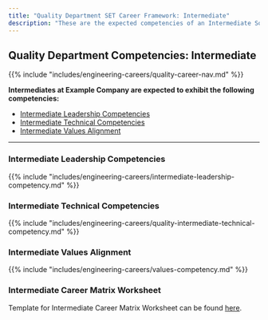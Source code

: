 ```yaml
---
title: "Quality Department SET Career Framework: Intermediate"
description: "These are the expected competencies of an Intermediate Software Engineer in Test (SET) at Example Company."
---
```


## Quality Department Competencies: Intermediate

{{% include "includes/engineering-careers/quality-career-nav.md" %}}

**Intermediates at Example Company are expected to exhibit the following competencies:**

- [Intermediate Leadership Competencies](#intermediate-leadership-competencies)
- [Intermediate Technical Competencies](#intermediate-technical-competencies)
- [Intermediate Values Alignment](#intermediate-values-alignment)

---

### Intermediate Leadership Competencies

{{% include "includes/engineering-careers/intermediate-leadership-competency.md" %}}
  
### Intermediate Technical Competencies

{{% include "includes/engineering-careers/quality-intermediate-technical-competency.md" %}}

### Intermediate Values Alignment

{{% include "includes/engineering-careers/values-competency.md" %}}

### Intermediate Career Matrix Worksheet

Template for Intermediate Career Matrix Worksheet can be found [here](https://docs.google.com/spreadsheets/d/1Y1mfyqfQyTgcn36UfWZrvdy5tqjzwTfEp1EJrlZI0nY/edit#gid=2079658165).
